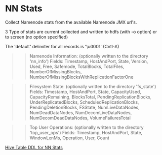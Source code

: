 # NN Stats

Collect Namenode stats from the available Namenode JMX url's.

3 Type of stats are current collected and written to hdfs (with -o option) or to screen (no option specified)

The 'default' delimiter for all records is '\u0001' (Cntl-A)

>> Namenode Information: (optionally written to the directory 'nn_info')
  Fields: Timestamp, HostAndPort, State, Version, Used, Free, Safemode, TotalBlocks, TotalFiles, NumberOfMissingBlocks, NumberOfMissingBlocksWithReplicationFactorOne

>> Filesystem State: (optionally written to the directory 'fs_state')
  Fields: Timestamp, HostAndPort, State, CapacityUsed, CapacityRemaining, BlocksTotal, PendingReplicationBlocks, UnderReplicatedBlocks, ScheduledReplicationBlocks, PendingDeletionBlocks, FSState, NumLiveDataNodes, NumDeadDataNodes, NumDecomLiveDataNodes, NumDecomDeadDataNodes, VolumeFailuresTotal

>> Top User Operations: (optionally written to the directory 'top_user_ops')
  Fields: Timestamp, HostAndPort, State, WindowLenMs, Operation, User, Count

[Hive Table DDL for NN Stats](./src/main/hive/nn_stats.ddl)
